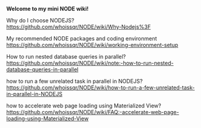 **Welcome to my mini NODE wiki!**

Why do I choose NODEJS?<br>
https://github.com/whoissqr/NODE/wiki/Why-Nodejs%3F

My recommended NODE packages and coding environment<br>
https://github.com/whoissqr/NODE/wiki/working-environment-setup

How to run nested database queries in parallel?<br>
https://github.com/whoissqr/NODE/wiki/note:-how-to-run-nested-database-queries-in-parallel

how to run a few unrelated task in parallel in NODEJS?<br>
https://github.com/whoissqr/NODE/wiki/how-to-run-a-few-unrelated-task-in-parallel-in-NODEJS

how to accelerate web page loading using Materialized View?
https://github.com/whoissqr/NODE/wiki/FAQ:-accelerate-web-page-loading-using-Materialized-View
